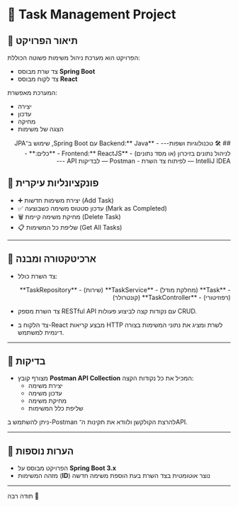 # 📝 Task Management Project

## 📌 תיאור הפרויקט
הפרויקט הוא מערכת ניהול משימות פשוטה הכוללת:
- צד שרת מבוסס **Spring Boot**
- צד לקוח מבוסס **React**

המערכת מאפשרת:
- יצירה
- עדכון
- מחיקה
- הצגה של משימות


<div dir="rtl" align="right">
## 🛠️ טכנולוגיות ושפות---
- **Backend:** Java עם Spring Boot, שימוש ב־JPA לניהול נתונים בזיכרון (או מסד נתונים)
- **Frontend:** ReactJS
- **כלים:**
  - IntelliJ IDEA — לפיתוח צד השרת
  - Postman — לבדיקות API
  ---
</div>


## 🚀 פונקציונליות עיקרית
- ➕ יצירת משימות חדשות (Add Task)  
- ✅ עדכון סטטוס משימה כשבוצעה (Mark as Completed)  
- 🗑️ מחיקת משימה קיימת (Delete Task)  
- 📋 שליפת כל המשימות (Get All Tasks)

---

## 🧱 ארכיטקטורה ומבנה
- צד השרת כולל:
<div dir="rtl" align="right"> 
  - **Task** (מחלקת מודל)
  - **TaskService** (שירות)
  - **TaskRepository** (רפוזיטורי)
  - **TaskController** (קונטרולר)
</div>

- צד השרת מספק RESTful API עם נקודות קצה לביצוע פעולות CRUD.

- צד הלקוח ב-React מבצע קריאות HTTP לשרת ומציג את נתוני המשימות בצורה דינמית למשתמש.

---

## 🧪 בדיקות
- מצורף קובץ **Postman API Collection** המכיל את כל נקודות הקצה:
  - יצירת משימה
  - עדכון משימה
  - מחיקת משימה
  - שליפת כלל המשימות

ניתן להשתמש ב-Postman להרצת הקולקשן ולוודא את תקינות ה־API.

---

## 💬 הערות נוספות
- הפרויקט מבוסס על **Spring Boot 3.x**
- מזהה המשימות (**ID**) נוצר אוטומטית בצד השרת בעת הוספת משימה חדשה

---

תודה רבה 🙏
